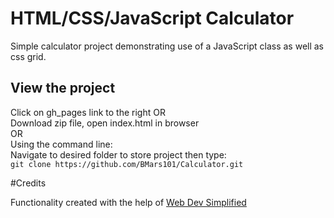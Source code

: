 # HTML/CSS/JavaScript Calculator
Simple calculator project demonstrating use of a JavaScript class 
as well as css grid.

## View the project
Click on gh_pages link to the right 
OR <br>
Download zip file, open index.html in browser <br>
OR <br>
Using the command line: <br>
Navigate to desired folder to store project
then type: <br>
 `git clone https://github.com/BMars101/Calculator.git`

#Credits

Functionality created with the help of [Web Dev Simplified](https://www.youtube.com/watch?v=j59qQ7YWLxw)

